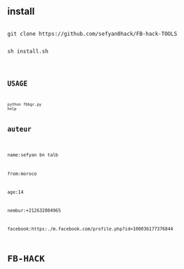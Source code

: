 <html>
<h2><b>install</b></h2>
<code>
git clone https://github.com/sefyan0hack/FB-hack-TOOLS

sh install.sh

<code>
<b><h2>USAGE</h2></b>
<code>
python fbbgr.py 
help
</code>
<b><h2>auteur</h2></b>

name:sefyan bn talb

from:moroco

age:14

nembur:+212632804965

facebook:https:./m.facebook.com/profile.php?id=100036177376844
# FB-HACK
</html>
